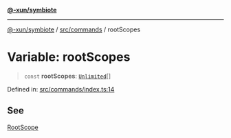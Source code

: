 [**@-xun/symbiote**](../../../README.md)

***

[@-xun/symbiote](../../../README.md) / [src/commands](../README.md) / rootScopes

# Variable: rootScopes

> `const` **rootScopes**: [`Unlimited`](../../configure/enumerations/UnlimitedGlobalScope.md#unlimited)[]

Defined in: [src/commands/index.ts:14](https://github.com/Xunnamius/symbiote/blob/d690f89078e542b7ce30292e44cc1a492eab16bd/src/commands/index.ts#L14)

## See

[RootScope](../../configure/enumerations/UnlimitedGlobalScope.md)

